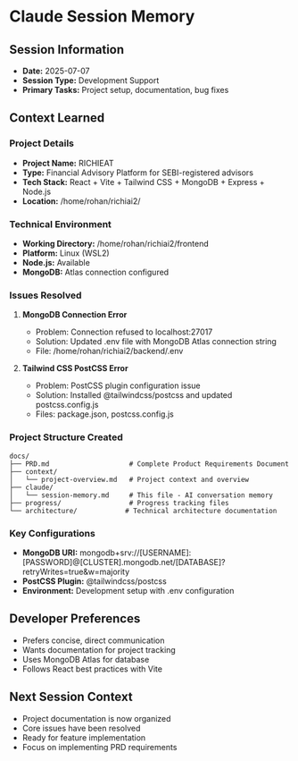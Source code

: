 # Claude Session Memory

## Session Information
- **Date:** 2025-07-07
- **Session Type:** Development Support
- **Primary Tasks:** Project setup, documentation, bug fixes

## Context Learned
### Project Details
- **Project Name:** RICHIEAT
- **Type:** Financial Advisory Platform for SEBI-registered advisors
- **Tech Stack:** React + Vite + Tailwind CSS + MongoDB + Express + Node.js
- **Location:** /home/rohan/richiai2/

### Technical Environment
- **Working Directory:** /home/rohan/richiai2/frontend
- **Platform:** Linux (WSL2)
- **Node.js:** Available
- **MongoDB:** Atlas connection configured

### Issues Resolved
1. **MongoDB Connection Error**
   - Problem: Connection refused to localhost:27017
   - Solution: Updated .env file with MongoDB Atlas connection string
   - File: /home/rohan/richiai2/backend/.env

2. **Tailwind CSS PostCSS Error**
   - Problem: PostCSS plugin configuration issue
   - Solution: Installed @tailwindcss/postcss and updated postcss.config.js
   - Files: package.json, postcss.config.js

### Project Structure Created
```
docs/
├── PRD.md                    # Complete Product Requirements Document
├── context/
│   └── project-overview.md   # Project context and overview
├── claude/
│   └── session-memory.md     # This file - AI conversation memory
├── progress/                 # Progress tracking files
└── architecture/            # Technical architecture documentation
```

### Key Configurations
- **MongoDB URI:** mongodb+srv://[USERNAME]:[PASSWORD]@[CLUSTER].mongodb.net/[DATABASE]?retryWrites=true&w=majority
- **PostCSS Plugin:** @tailwindcss/postcss
- **Environment:** Development setup with .env configuration

## Developer Preferences
- Prefers concise, direct communication
- Wants documentation for project tracking
- Uses MongoDB Atlas for database
- Follows React best practices with Vite

## Next Session Context
- Project documentation is now organized
- Core issues have been resolved
- Ready for feature implementation
- Focus on implementing PRD requirements